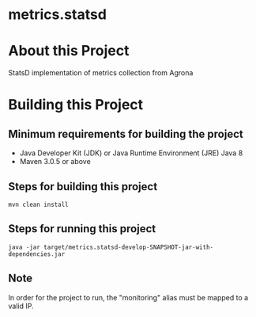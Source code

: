 # metrics.statsd

# About this Project
StatsD implementation of metrics collection from Agrona

# Building this Project

## Minimum requirements for building the project
* Java Developer Kit (JDK) or Java Runtime Environment (JRE) Java 8 
* Maven 3.0.5 or above

## Steps for building this project
`mvn clean install`

## Steps for running this project
`java -jar target/metrics.statsd-develop-SNAPSHOT-jar-with-dependencies.jar`

## Note
In order for the project to run, the "monitoring" alias must be mapped to a valid IP.
